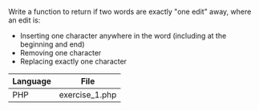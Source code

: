 Write a function to return if two words are exactly "one edit" away, where an edit is:

* Inserting one character anywhere in the word (including at the beginning and end)
* Removing one character
* Replacing exactly one character

| Language        | File           |
| ----------------|:--------------:| 
| PHP             | exercise_1.php |

